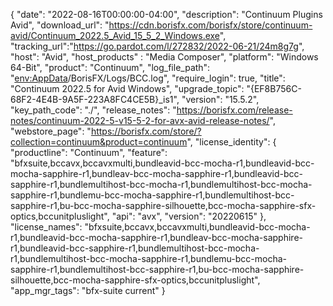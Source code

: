 {
  "date": "2022-08-16T00:00:00-04:00",
  "description": "Continuum Plugins Avid",
  "download_url": "https://cdn.borisfx.com/borisfx/store/continuum-avid/Continuum_2022.5_Avid_15_5_2_Windows.exe",
  "tracking_url":"https://go.pardot.com/l/272832/2022-06-21/24m8g7g",
  "host": "Avid",
  "host_products" : "Media Composer",
  "platform": "Windows 64-Bit",
  "product": "Continuum",
  "log_file_path": "<env:AppData>/BorisFX/Logs/BCC.log",
  "require_login": true,
  "title": "Continuum 2022.5 for Avid Windows",
  "upgrade_topic": "{EF8B756C-68F2-4E4B-9A5F-223A8FC4CE5B}_is1",
  "version": "15.5.2",
  "key_path_code": "./",
  "release_notes": "https://borisfx.com/release-notes/continuum-2022-5-v15-5-2-for-avx-avid-release-notes/",
  "webstore_page": "https://borisfx.com/store/?collection=continuum&product=continuum",
  "license_identity": {
    "productline": "Continuum",
    "feature": "bfxsuite,bccavx,bccavxmulti,bundleavid-bcc-mocha-r1,bundleavid-bcc-mocha-sapphire-r1,bundleav-bcc-mocha-sapphire-r1,bundleavid-bcc-sapphire-r1,bundlemultihost-bcc-mocha-r1,bundlemultihost-bcc-mocha-sapphire-r1,bundlemu-bcc-mocha-sapphire-r1,bundlemultihost-bcc-sapphire-r1,bu-bcc-mocha-sapphire-silhouette,bcc-mocha-sapphire-sfx-optics,bccunitpluslight",
    "api": "avx",
    "version": "20220615"
  },
  "license_names": "bfxsuite,bccavx,bccavxmulti,bundleavid-bcc-mocha-r1,bundleavid-bcc-mocha-sapphire-r1,bundleav-bcc-mocha-sapphire-r1,bundleavid-bcc-sapphire-r1,bundlemultihost-bcc-mocha-r1,bundlemultihost-bcc-mocha-sapphire-r1,bundlemu-bcc-mocha-sapphire-r1,bundlemultihost-bcc-sapphire-r1,bu-bcc-mocha-sapphire-silhouette,bcc-mocha-sapphire-sfx-optics,bccunitpluslight",
  "app_mgr_tags": "bfx-suite current"
}
